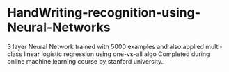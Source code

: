 # HandWriting-recognition-using-Neural-Networks
3 layer Neural Network trained with 5000 examples and also applied multi-class linear logistic regression using one-vs-all algo
Completed during online machine learning course by stanford university..
